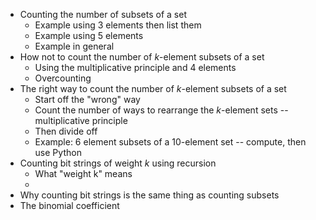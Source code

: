 - Counting the number of subsets of a set
	- Example using 3 elements then list them 
	- Example using 5 elements
	- Example in general
- How not to count the number of $k$-element subsets of a set 
	- Using the multiplicative principle and 4 elements 
	- Overcounting 
- The right way to count the number of $k$-element subsets of a set
	- Start off the "wrong" way
	- Count the number of ways to rearrange the $k$-element sets -- multiplicative principle
	- Then divide off
	- Example: 6 element subsets of a 10-element set -- compute, then use Python
- Counting bit strings of weight $k$ using recursion 
	- What "weight k" means 
	- 
- Why counting bit strings is the same thing as counting subsets 
- The binomial coefficient 
<!--stackedit_data:
eyJoaXN0b3J5IjpbLTQyNTc3NTgxNV19
-->